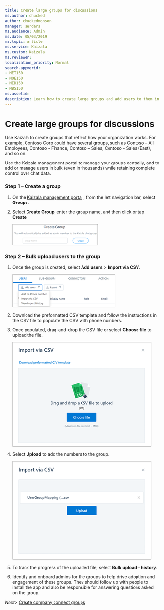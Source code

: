 ```yaml
---
title: Create large groups for discussions
ms.author: chucked
author: chuckedmonson
manager: serdars
ms.audience: Admin
ms.date: 05/03/2019
ms.topic: article
ms.service: Kaizala
ms.custom: Kaizala
ms.reviewer: 
localization_priority: Normal
search.appverid:
- MET150
- MOE150
- MED150
- MBS150
ms.assetid: 
description: Learn how to create large groups and add users to them in Kaizala.
---
```


# Create large groups for discussions

Use Kaizala to create groups that reflect how your organization works. For example, Contoso Corp could have several groups, such as Contoso – All Employees, Contoso - Finance, Contoso – Sales, Contoso - Sales (East), and so on.

Use the Kaizala management portal to manage your groups centrally, and to add or manage users in bulk (even in thousands) while retaining complete control over chat data. 

### Step 1 – Create a group

1. On the [Kaizala management portal](https://manage.kaiza.la) , from the left navigation bar, select **Groups**.
2. Select **Create Group**, enter the group name, and then click or tap **Create**.

   ![Screenshot of Create Group window](media/create-group.png)

### Step 2 – Bulk upload users to the group 

1. Once the group is created, select **Add users** > **Import via CSV**.

   ![Screenshot of the Import vis CSV option](media/add-users-import-via-csv.png)

2. Download the preformatted CSV template and follow the instructions in the CSV file to populate the CSV with phone numbers. 
3. Once populated, drag-and-drop the CSV file or select **Choose file** to upload the file.

   ![Screenshot of Import via CSV window](media/import-via-csv-choose-file.png)

4. Select **Upload** to add the numbers to the group. 

   ![Screenshot of Import via CSV window](media/import-via-csv-upload.png)

5. To track the progress of the uploaded file, select **Bulk upload – history**.
6. Identify and onboard admins for the groups to help drive adoption and engagement of these groups. They should follow up with people to install the app and also be responsible for answering questions asked on the group.


*Next*> [Create company connect groups](create-company-connect-groups.md)